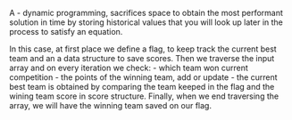 A - dynamic programming, sacrifices space to obtain the most performant solution in time
by storing historical values that you will look up later in the process to satisfy an equation.

In this case, at first place we define a flag, to keep track the current best team and an a data structure to save scores.
Then we traverse the input array and on every iteration we check:
    - which team won current competition
    - the points of the winning team, add or update
    - the current best team is obtained by comparing the team keeped in the flag and the wining team score in score structure.
Finally, when we end traversing the array, we will have the winning team saved on our flag.
